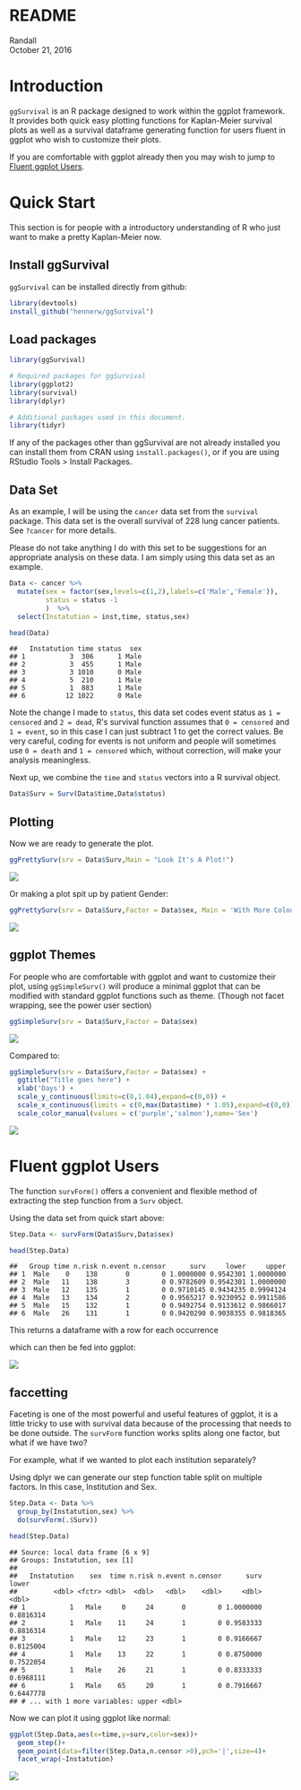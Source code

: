 # README
Randall  
October 21, 2016  

# Introduction

`ggSurvival` is an R package designed to work within the ggplot framework. It provides both quick easy plotting functions for Kaplan-Meier survival plots as well as a survival dataframe generating function for users fluent in ggplot who wish to customize their plots.

If you are comfortable with ggplot already then you may wish to jump to [Fluent ggplot Users](#fluent).

# Quick Start

This section is for people with a introductory understanding of R who just want to make a pretty Kaplan-Meier now.

## Install ggSurvival

`ggSurvival` can be installed directly from github:


```r
library(devtools)
install_github("hennerw/ggSurvival")
```

## Load packages


```r
library(ggSurvival)

# Required packages for ggSurvival
library(ggplot2)
library(survival)
library(dplyr)

# Additional packages used in this document.
library(tidyr)
```

If any of the packages other than ggSurvival are not already installed you can install them from CRAN using  `install.packages()`, or if you are using RStudio Tools > Install Packages.

## Data Set

As an example, I will be using the `cancer` data set from the `survival` package. This data set is the overall survival of 228 lung cancer patients. See `?cancer` for more details. 

Please do not take anything I do with this set to be suggestions for an appropriate analysis on these data. I am simply using this data set as an example.


```r
Data <- cancer %>%
  mutate(sex = factor(sex,levels=c(1,2),labels=c('Male','Female')),
         status = status -1 
         )  %>% 
  select(Instatution = inst,time, status,sex)

head(Data)
```

```
##   Instatution time status  sex
## 1           3  306      1 Male
## 2           3  455      1 Male
## 3           3 1010      0 Male
## 4           5  210      1 Male
## 5           1  883      1 Male
## 6          12 1022      0 Male
```

Note the change I made to `status`, this data set codes event status as `1 = censored` and `2 = dead`, R's survival function assumes that `0 = censored` and `1 = event`, so in this case I can just subtract 1 to get the correct values. Be very careful, coding for events is not uniform and people will sometimes use `0 = death` and `1 = censored` which, without correction, will make your analysis meaningless.

Next up, we combine the `time` and `status` vectors into a R survival object.


```r
Data$Surv = Surv(Data$time,Data$status)
```

## Plotting

Now we are ready to generate the plot.


```r
ggPrettySurv(srv = Data$Surv,Main = "Look It's A Plot!")
```

![](README_files/figure-html/unnamed-chunk-5-1.png)<!-- -->

Or making a plot spit up by patient Gender:


```r
ggPrettySurv(srv = Data$Surv,Factor = Data$sex, Main = 'With More Colours!')
```

![](README_files/figure-html/unnamed-chunk-6-1.png)<!-- -->

## ggplot Themes

For people who are comfortable with ggplot and want to customize their plot, using `ggSimpleSurv()` will produce a minimal ggplot that can be modified with standard ggplot functions such as theme. (Though not facet wrapping, see the power user section)


```r
ggSimpleSurv(srv = Data$Surv,Factor = Data$sex)
```

![](README_files/figure-html/unnamed-chunk-7-1.png)<!-- -->

Compared to: 


```r
ggSimpleSurv(srv = Data$Surv,Factor = Data$sex) +
  ggtitle("Title goes here") +
  xlab('Days') +
  scale_y_continuous(limits=c(0,1.04),expand=c(0,0)) +
  scale_x_continuous(limits = c(0,max(Data$time) * 1.05),expand=c(0,0))+
  scale_color_manual(values = c('purple','salmon'),name='Sex')
```

![](README_files/figure-html/unnamed-chunk-8-1.png)<!-- -->

# <a name='fluent'></a>Fluent ggplot Users

The function `survForm()` offers a convenient and flexible method of extracting the step function from a `Surv` object.

Using the data set from quick start above:


```r
Step.Data <- survForm(Data$Surv,Data$sex)

head(Step.Data)
```

```
##   Group time n.risk n.event n.censor      surv     lower     upper
## 1  Male    0    138       0        0 1.0000000 0.9542301 1.0000000
## 2  Male   11    138       3        0 0.9782609 0.9542301 1.0000000
## 3  Male   12    135       1        0 0.9710145 0.9434235 0.9994124
## 4  Male   13    134       2        0 0.9565217 0.9230952 0.9911586
## 5  Male   15    132       1        0 0.9492754 0.9133612 0.9866017
## 6  Male   26    131       1        0 0.9420290 0.9038355 0.9818365
```

This returns a dataframe with a row for each occurrence 

which can then be fed into ggplot:

![](README_files/figure-html/unnamed-chunk-10-1.png)<!-- -->

## faccetting

Faceting is one of the most powerful and useful features of ggplot, it is a little tricky to use with survival data because of the processing that needs to be done outside. The `survForm` function works splits along one factor, but what if we have two?

For example, what if we wanted to plot each institution separately? 

Using dplyr we can generate our step function table split on multiple factors. In this case, Institution and Sex.


```r
Step.Data <- Data %>%
  group_by(Instatution,sex) %>%
  do(survForm(.$Surv))

head(Step.Data)
```

```
## Source: local data frame [6 x 9]
## Groups: Instatution, sex [1]
## 
##   Instatution    sex  time n.risk n.event n.censor      surv     lower
##         <dbl> <fctr> <dbl>  <dbl>   <dbl>    <dbl>     <dbl>     <dbl>
## 1           1   Male     0     24       0        0 1.0000000 0.8816314
## 2           1   Male    11     24       1        0 0.9583333 0.8816314
## 3           1   Male    12     23       1        0 0.9166667 0.8125004
## 4           1   Male    13     22       1        0 0.8750000 0.7522054
## 5           1   Male    26     21       1        0 0.8333333 0.6968111
## 6           1   Male    65     20       1        0 0.7916667 0.6447778
## # ... with 1 more variables: upper <dbl>
```

Now we can plot it using ggplot like normal:


```r
ggplot(Step.Data,aes(x=time,y=surv,color=sex))+
  geom_step()+
  geom_point(data=filter(Step.Data,n.censor >0),pch='|',size=4)+
  facet_wrap(~Instatution)
```

![](README_files/figure-html/unnamed-chunk-12-1.png)<!-- -->
